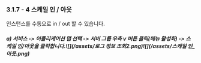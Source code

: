 ### 3.1.7 - 4 스케일 인 / 아웃

인스턴스를 수동으로 in / out 할 수 있습니다.

##### a\) 서비스 -&gt; 어플리케이션 맵 선택 -&gt; 서버 그룹 우측 v 버튼 클릭\(메뉴 활성화\) -&gt; 스케일 인/아웃을 클릭합니다.![](/assets/로그 정보 조회2.png)![](/assets/스케일 인_아웃.png)



